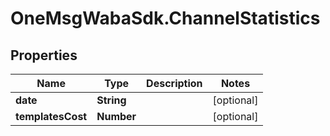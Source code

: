# OneMsgWabaSdk.ChannelStatistics

## Properties

Name | Type | Description | Notes
------------ | ------------- | ------------- | -------------
**date** | **String** |  | [optional] 
**templatesCost** | **Number** |  | [optional] 


